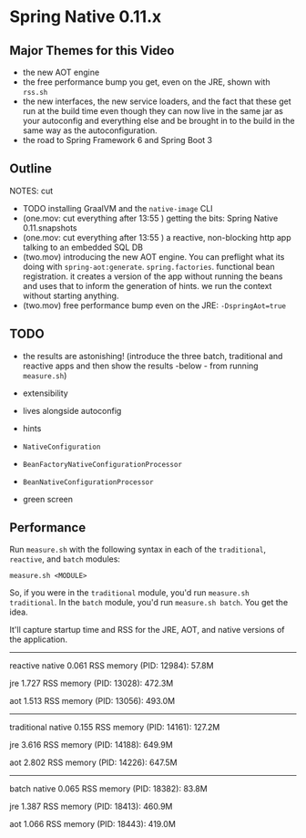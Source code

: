 # Spring Native 0.11.x 


## Major Themes for this Video 
* the new AOT engine 
* the free performance bump you get, even on the JRE, shown with `rss.sh`
* the new interfaces, the new service loaders, and the fact that these get run at the build time even though they can now live in the same jar as your autoconfig and everything else and be brought in to the build in the same way as the autoconfiguration.
* the road to Spring Framework 6 and Spring Boot 3 

## Outline 

NOTES: cut

* TODO installing GraalVM and the `native-image` CLI
* (one.mov: cut everything after 13:55 ) getting the bits: Spring Native 0.11.snapshots 
* (one.mov: cut everything after 13:55 ) a reactive, non-blocking http app talking to an embedded SQL DB
* (two.mov) introducing the new AOT engine. You can preflight what its doing with `spring-aot:generate`. `spring.factories`. functional bean registration. it creates a version of the app without running the beans and uses that to inform the generation of hints. we run the context without starting anything. 
* (two.mov) free performance bump even on the JRE:  `-DspringAot=true`

## TODO 

* the results are astonishing! (introduce the three batch, traditional and reactive apps and then show the results -below - from running `measure.sh`)
 
* extensibility
 * lives alongside autoconfig
 * hints
 * `NativeConfiguration` 
 * `BeanFactoryNativeConfigurationProcessor` 
 * `BeanNativeConfigurationProcessor` 

* green screen 

## Performance 

Run `measure.sh` with the following syntax in each of the `traditional`, `reactive`, and `batch` modules: 

`measure.sh <MODULE>` 

So, if you were in the `traditional` module, you'd run `measure.sh traditional`. In the `batch` module, you'd run `measure.sh batch`. You get the idea.

It'll capture startup time and RSS for the JRE, AOT, and native versions of the application.

---------------------------
reactive
native
0.061
RSS memory (PID: 12984): 57.8M

jre
1.727
RSS memory (PID: 13028): 472.3M

aot
1.513
RSS memory (PID: 13056): 493.0M

---------------------------
traditional
native
0.155
RSS memory (PID: 14161): 127.2M

jre
3.616
RSS memory (PID: 14188): 649.9M

aot
2.802
RSS memory (PID: 14226): 647.5M

---------------------------
batch
native
0.065
RSS memory (PID: 18382): 83.8M

jre
1.387
RSS memory (PID: 18413): 460.9M

aot
1.066
RSS memory (PID: 18443): 419.0M


